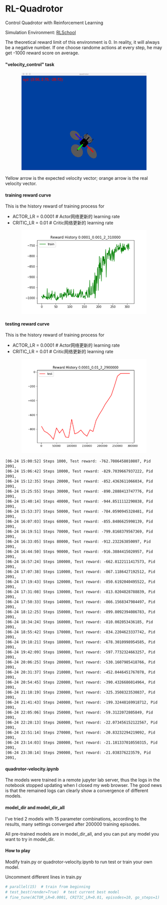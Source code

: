 # RL-Quadrotor
Control Quadrotor with Reinforcement Learning

Simulation Environment: [RLSchool](https://github.com/PaddlePaddle/RLSchool/tree/master/rlschool/quadrotor)

The theoretical reward limit of this environment is 0. In reality, it will always be a negative number. If one choose
randome actions at every step, he may get -1000 reward score on average.

#### "velocity_control" task
<div align="center"><img src="./demo_quadrotor_velocity.gif" width="400"/></div>

Yellow arrow is the expected velocity vector; orange arrow is the real velocity vector.

#### training reward curve

This is the history reward of training process for 
- ACTOR_LR = 0.0001  # Actor网络更新的 learning rate
- CRITIC_LR = 0.01   # Critic网络更新的 learning rate

<div align="center"><img src="./fig_dir/train_0.0001_0.001_2_310000.png" width="400"/></div>

#### testing reward curve
This is the history reward of training process for 
- ACTOR_LR = 0.0001  # Actor网络更新的 learning rate
- CRITIC_LR = 0.01   # Critic网络更新的 learning rate

<div align="center"><img src="./fig_dir/test_0.0001_0.01_2_2900000.png" width="400"/></div>

```log
[06-24 15:00:52] Steps 1000, Test reward: -762.7086458010807, Pid 2091,
[06-24 15:06:42] Steps 10000, Test reward: -829.7039667937222, Pid 2091,
[06-24 15:12:35] Steps 20000, Test reward: -852.4363611066034, Pid 2091,
[06-24 15:25:55] Steps 30000, Test reward: -890.2888413747776, Pid 2091,
[06-24 15:40:14] Steps 40000, Test reward: -944.8511112290838, Pid 2091,
[06-24 15:53:37] Steps 50000, Test reward: -784.0590945328481, Pid 2091,
[06-24 16:07:03] Steps 60000, Test reward: -855.8486625998139, Pid 2091,
[06-24 16:19:51] Steps 70000, Test reward: -799.8168379567369, Pid 2091,
[06-24 16:33:05] Steps 80000, Test reward: -912.232263850097, Pid 2091,
[06-24 16:44:50] Steps 90000, Test reward: -916.3884415020957, Pid 2091,
[06-24 16:57:24] Steps 100000, Test reward: -662.8122111417573, Pid 2091,
[06-24 17:07:38] Steps 110000, Test reward: -867.1186427192512, Pid 2091,
[06-24 17:19:43] Steps 120000, Test reward: -850.6192040495522, Pid 2091,
[06-24 17:31:08] Steps 130000, Test reward: -813.0204828788839, Pid 2091,
[06-24 17:50:33] Steps 140000, Test reward: -866.1568347984497, Pid 2091,
[06-24 18:12:25] Steps 150000, Test reward: -899.8092394086783, Pid 2091,
[06-24 18:34:24] Steps 160000, Test reward: -810.002053436185, Pid 2091,
[06-24 18:55:42] Steps 170000, Test reward: -834.2204623337742, Pid 2091,
[06-24 19:18:21] Steps 180000, Test reward: -678.3010998954585, Pid 2091,
[06-24 19:42:09] Steps 190000, Test reward: -597.7732324663257, Pid 2091,
[06-24 20:06:25] Steps 200000, Test reward: -530.1607985418766, Pid 2091,
[06-24 20:31:37] Steps 210000, Test reward: -452.0446451767078, Pid 2091,
[06-24 20:54:45] Steps 220000, Test reward: -390.4326686014964, Pid 2091,
[06-24 21:18:19] Steps 230000, Test reward: -325.3508323530837, Pid 2091,
[06-24 21:41:43] Steps 240000, Test reward: -199.32448169918712, Pid 2091,
[06-24 22:05:06] Steps 250000, Test reward: -59.3122072805849, Pid 2091,
[06-24 22:28:13] Steps 260000, Test reward: -22.073456152122567, Pid 2091,
[06-24 22:51:14] Steps 270000, Test reward: -20.83232294219092, Pid 2091,
[06-24 23:14:03] Steps 280000, Test reward: -21.181337010550315, Pid 2091,
[06-24 23:38:14] Steps 290000, Test reward: -21.038376223579, Pid 2091,
```

#### quadrotor-velocity.ipynb
The models were trained in a remote jupyter lab server, thus the logs in the notebook stopped updating when I closed my
web browser. The good news is that the remained logs can clearly show a convergence of different models.

#### model_dir  and model_dir_all
I've tried 2 models with 15 parameter combinations, according to the results, many settings converged after 200000
training episodes. 

All pre-trained models are in model_dir_all, and you can put any model you want to try in model_dir.

#### How to play
Modify train.py or quadrotor-velocity.ipynb to run test or train your own model.

Uncomment different lines in train.py
```python
# parallel(15)  # train from beginning
# test_best(render=True)  # test current best model
# fine_tune(ACTOR_LR=0.0001, CRITIC_LR=0.01, episodes=10, go_steps=1)  # finetune existing model
```

